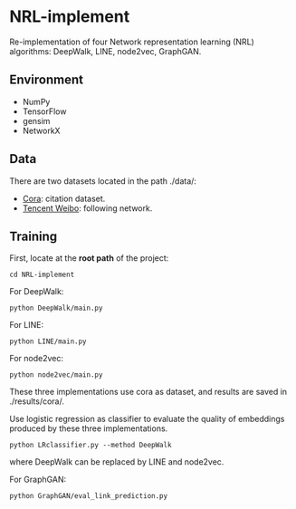 # NRL-implement
Re-implementation of four Network representation learning (NRL) algorithms: DeepWalk, LINE, node2vec, GraphGAN.

## Environment
* NumPy
* TensorFlow
* gensim
* NetworkX

## Data
There are two datasets located in the path ./data/:

* [Cora](https://docs.google.com/spreadsheets/d/1WJ0-2aIhCA37Hj_-Na4umXwYqBGDWKXPeaRj0ECnLw4/edit?usp=sharing): citation dataset.
* [Tencent Weibo](https://docs.google.com/spreadsheets/d/1F1mNarXl8u1CFICm3WufqZrWvCgPkTUqjrXJNnaDsEg/edit#gid=0): following network.


## Training
First, locate at the **root path** of the project:
```
cd NRL-implement
```

For DeepWalk:

```
python DeepWalk/main.py
```
For LINE:

```
python LINE/main.py
```
For node2vec:

```
python node2vec/main.py
```
These three implementations use cora as dataset, and results are saved in ./results/cora/.

Use logistic regression as classifier to evaluate the quality of embeddings produced by these three implementations.

```
python LRclassifier.py --method DeepWalk
```
where DeepWalk can be replaced by LINE and node2vec.


For GraphGAN:

```
python GraphGAN/eval_link_prediction.py
```